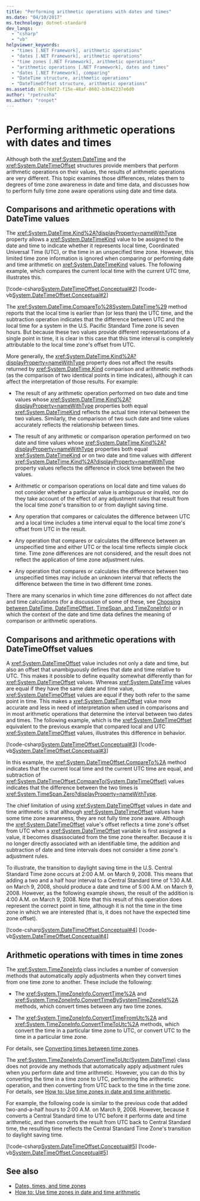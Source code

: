 ```yaml
---
title: "Performing arithmetic operations with dates and times"
ms.date: "04/10/2017"
ms.technology: dotnet-standard
dev_langs: 
  - "csharp"
  - "vb"
helpviewer_keywords: 
  - "times [.NET Framework], arithmetic operations"
  - "dates [.NET Framework], arithmetic operations"
  - "time zones [.NET Framework], arithmetic operations"
  - "arithmetic operations [.NET Framework], dates and times"
  - "dates [.NET Framework], comparing"
  - "DateTime structure, arithmetic operations"
  - "DateTimeOffset structure, arithmetic operations"
ms.assetid: 87c7ddf2-f15e-48af-8602-b3642237e6d0
author: "rpetrusha"
ms.author: "ronpet"
---
```

# Performing arithmetic operations with dates and times

Although both the <xref:System.DateTime> and the <xref:System.DateTimeOffset> structures provide members that perform arithmetic operations on their values, the results of arithmetic operations are very different. This topic examines those differences, relates them to degrees of time zone awareness in date and time data, and discusses how to perform fully time zone aware operations using date and time data.

## Comparisons and arithmetic operations with DateTime values

The <xref:System.DateTime.Kind%2A?displayProperty=nameWithType> property allows a <xref:System.DateTimeKind> value to be assigned to the date and time to indicate whether it represents local time, Coordinated Universal Time (UTC), or the time in an unspecified time zone. However, this limited time zone information is ignored when comparing or performing date and time arithmetic on <xref:System.DateTimeKind> values. The following example, which compares the current local time with the current UTC time, illustrates this.

[!code-csharp[System.DateTimeOffset.Conceptual#2](../../../samples/snippets/csharp/VS_Snippets_CLR_System/system.DateTimeOffset.Conceptual/cs/Conceptual2.cs#2)]
[!code-vb[System.DateTimeOffset.Conceptual#2](../../../samples/snippets/visualbasic/VS_Snippets_CLR_System/system.DateTimeOffset.Conceptual/vb/Conceptual2.vb#2)]

The <xref:System.DateTime.CompareTo%28System.DateTime%29> method reports that the local time is earlier than (or less than) the UTC time, and the subtraction operation indicates that the difference between UTC and the local time for a system in the U.S. Pacific Standard Time zone is seven hours. But because these two values provide different representations of a single point in time, it is clear in this case that this time interval is completely attributable to the local time zone's offset from UTC.

More generally, the <xref:System.DateTime.Kind%2A?displayProperty=nameWithType> property does not affect the results returned by <xref:System.DateTime.Kind> comparison and arithmetic methods (as the comparison of two identical points in time indicates), although it can affect the interpretation of those results. For example:

- The result of any arithmetic operation performed on two date and time values whose <xref:System.DateTime.Kind%2A?displayProperty=nameWithType> properties both equal <xref:System.DateTimeKind> reflects the actual time interval between the two values. Similarly, the comparison of two such date and time values accurately reflects the relationship between times.

- The result of any arithmetic or comparison operation performed on two date and time values whose <xref:System.DateTime.Kind%2A?displayProperty=nameWithType> properties both equal <xref:System.DateTimeKind> or on two date and time values with different <xref:System.DateTime.Kind%2A?displayProperty=nameWithType> property values reflects the difference in clock time between the two values.

- Arithmetic or comparison operations on local date and time values do not consider whether a particular value is ambiguous or invalid, nor do they take account of the effect of any adjustment rules that result from the local time zone's transition to or from daylight saving time.

- Any operation that compares or calculates the difference between UTC and a local time includes a time interval equal to the local time zone's offset from UTC in the result.

- Any operation that compares or calculates the difference between an unspecified time and either UTC or the local time reflects simple clock time. Time zone differences are not considered, and the result does not reflect the application of time zone adjustment rules.

- Any operation that compares or calculates the difference between two unspecified times may include an unknown interval that reflects the difference between the time in two different time zones.

There are many scenarios in which time zone differences do not affect date and time calculations (for a discussion of some of these, see [Choosing between DateTime, DateTimeOffset, TimeSpan, and TimeZoneInfo](../../../docs/standard/datetime/choosing-between-datetime.md)) or in which the context of the date and time data defines the meaning of comparison or arithmetic operations.

## Comparisons and arithmetic operations with DateTimeOffset values

A <xref:System.DateTimeOffset> value includes not only a date and time, but also an offset that unambiguously defines that date and time relative to UTC. This makes it possible to define equality somewhat differently than for <xref:System.DateTimeOffset> values. Whereas <xref:System.DateTime> values are equal if they have the same date and time value, <xref:System.DateTimeOffset> values are equal if they both refer to the same point in time. This makes a <xref:System.DateTimeOffset> value more accurate and less in need of interpretation when used in comparisons and in most arithmetic operations that determine the interval between two dates and times. The following example, which is the <xref:System.DateTimeOffset> equivalent to the previous example that compared local and UTC <xref:System.DateTimeOffset> values, illustrates this difference in behavior.

[!code-csharp[System.DateTimeOffset.Conceptual#3](../../../samples/snippets/csharp/VS_Snippets_CLR_System/system.DateTimeOffset.Conceptual/cs/Conceptual3.cs#3)]
[!code-vb[System.DateTimeOffset.Conceptual#3](../../../samples/snippets/visualbasic/VS_Snippets_CLR_System/system.DateTimeOffset.Conceptual/vb/Conceptual3.vb#3)]

In this example, the <xref:System.DateTimeOffset.CompareTo%2A> method indicates that the current local time and the current UTC time are equal, and subtraction of <xref:System.DateTimeOffset.CompareTo(System.DateTimeOffset)> values indicates that the difference between the two times is <xref:System.TimeSpan.Zero?displayProperty=nameWithType>.

The chief limitation of using <xref:System.DateTimeOffset> values in date and time arithmetic is that although <xref:System.DateTimeOffset> values have some time zone awareness, they are not fully time zone aware. Although the <xref:System.DateTimeOffset> value's offset reflects a time zone's offset from UTC when a <xref:System.DateTimeOffset> variable is first assigned a value, it becomes disassociated from the time zone thereafter. Because it is no longer directly associated with an identifiable time, the addition and subtraction of date and time intervals does not consider a time zone's adjustment rules.

To illustrate, the transition to daylight saving time in the U.S. Central Standard Time zone occurs at 2:00 A.M. on March 9, 2008. This means that adding a two and a half hour interval to a Central Standard time of 1:30 A.M. on March 9, 2008, should produce a date and time of 5:00 A.M. on March 9, 2008. However, as the following example shows, the result of the addition is 4:00 A.M. on March 9, 2008. Note that this result of this operation does represent the correct point in time, although it is not the time in the time zone in which we are interested (that is, it does not have the expected time zone offset).

[!code-csharp[System.DateTimeOffset.Conceptual#4](../../../samples/snippets/csharp/VS_Snippets_CLR_System/system.DateTimeOffset.Conceptual/cs/Conceptual4.cs#4)]
[!code-vb[System.DateTimeOffset.Conceptual#4](../../../samples/snippets/visualbasic/VS_Snippets_CLR_System/system.DateTimeOffset.Conceptual/vb/Conceptual4.vb#4)]

## Arithmetic operations with times in time zones

The <xref:System.TimeZoneInfo> class includes a number of conversion methods that automatically apply adjustments when they convert times from one time zone to another. These include the following:

- The <xref:System.TimeZoneInfo.ConvertTime%2A> and <xref:System.TimeZoneInfo.ConvertTimeBySystemTimeZoneId%2A> methods, which convert times between any two time zones.

- The <xref:System.TimeZoneInfo.ConvertTimeFromUtc%2A> and <xref:System.TimeZoneInfo.ConvertTimeToUtc%2A> methods, which convert the time in a particular time zone to UTC, or convert UTC to the time in a particular time zone.

For details, see [Converting times between time zones](../../../docs/standard/datetime/converting-between-time-zones.md).

The <xref:System.TimeZoneInfo.ConvertTimeToUtc(System.DateTime)> class does not provide any methods that automatically apply adjustment rules when you perform date and time arithmetic. However, you can do this by converting the time in a time zone to UTC, performing the arithmetic operation, and then converting from UTC back to the time in the time zone. For details, see [How to: Use time zones in date and time arithmetic](../../../docs/standard/datetime/use-time-zones-in-arithmetic.md).

For example, the following code is similar to the previous code that added two-and-a-half hours to 2:00 A.M. on March 9, 2008. However, because it converts a Central Standard time to UTC before it performs date and time arithmetic, and then converts the result from UTC back to Central Standard time, the resulting time reflects the Central Standard Time Zone's transition to daylight saving time.

[!code-csharp[System.DateTimeOffset.Conceptual#5](../../../samples/snippets/csharp/VS_Snippets_CLR_System/system.DateTimeOffset.Conceptual/cs/Conceptual5.cs#5)]
[!code-vb[System.DateTimeOffset.Conceptual#5](../../../samples/snippets/visualbasic/VS_Snippets_CLR_System/system.DateTimeOffset.Conceptual/vb/Conceptual5.vb#5)]

## See also

- [Dates, times, and time zones](../../../docs/standard/datetime/index.md)
- [How to: Use time zones in date and time arithmetic](../../../docs/standard/datetime/use-time-zones-in-arithmetic.md)
